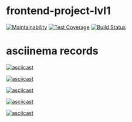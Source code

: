 # frontend-project-lvl1

[![Maintainability](https://api.codeclimate.com/v1/badges/0ba24ff7dd676bab81a7/maintainability)](https://codeclimate.com/github/annapuchkova/frontend-project-lvl1/maintainability) [![Test Coverage](https://api.codeclimate.com/v1/badges/0ba24ff7dd676bab81a7/test_coverage)](https://codeclimate.com/github/annapuchkova/frontend-project-lvl1/test_coverage) [![Build Status](https://travis-ci.org/annapuchkova/frontend-project-lvl1.svg?branch=master)](https://travis-ci.org/annapuchkova/frontend-project-lvl1)

# asciinema records
[![asciicast](https://asciinema.org/a/vml2T3H8LZy6CJQQYNKpAmpX7.svg)](https://asciinema.org/a/vml2T3H8LZy6CJQQYNKpAmpX7)

[![asciicast](https://asciinema.org/a/u1nxPXavkVaDIvY43GxqqQNWN.svg)](https://asciinema.org/a/u1nxPXavkVaDIvY43GxqqQNWN)

[![asciicast](https://asciinema.org/a/BwzhOAi9H3XPUo424CQDsuhwr.svg)](https://asciinema.org/a/BwzhOAi9H3XPUo424CQDsuhwr)

[![asciicast](https://asciinema.org/a/QOcX2yomynRPOOFnJ0if8nrNK.svg)](https://asciinema.org/a/QOcX2yomynRPOOFnJ0if8nrNK)

[![asciicast](https://asciinema.org/a/xhrtippEzzVLililUd3Fh68h2.svg)](https://asciinema.org/a/xhrtippEzzVLililUd3Fh68h2)